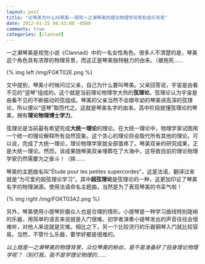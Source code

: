 ```yaml
---
layout: post
title: "论琴美为什么叫琴美——探究一之濑琴美的理论物理学背景和音乐背景"
date: 2012-01-25 08:43:00 -0500
comments: true
categories: [clannad]
---
```

一之濑琴美是视觉小说《Clannad》中的一名女性角色。很多人不清楚的是，琴美这个角色具有浓厚的物理背景，而这正是琴美独特魅力的由来。（被拖死……

{% img left /img/FGKT02E.png %}

文中提到，琴美小时候问过父亲，自己为什么要叫琴美。父亲回答说，宇宙是由看不见的“竖琴”组成的。这个就是当前理论物理学大热的**弦理论**。弦理论认为宇宙是由看不见的不断振动的弦组成。琴美的父亲当然不会跟年幼的琴美讲高深的弦理论，所以便以“竖琴”取而代之。这就是琴美名字的由来。高中阶段就懂弦理论的琴美，拥有**理论物理博士学力**。

弦理论是当前最有希望完成**大统一理论**的理论。在大统一理论中，物理学家试图用一个统一的理论解释所有自然现象。这个贪心的理论将会取代所有其他的理论。可以说，完成了大统一理论，理论物理学家就全部蛋疼了。琴美双亲的研究成果，正是大统一理论。然而，该成果随琴美双亲埋葬在了大海中，这导致目前的理论物理学家仍然需要为之奋斗！（摔……

琴美的主题曲名叫“Étude pour les petites supercordes”，这是法语，翻译过来就是“为可爱的超弦理论学习”。其中**超弦理论**是弦理论的一种，这更加印证了琴美名字的物理渊源。使用法语命名主题曲，当然是为了表现琴美的书呆气啦！

{% img right /img/FGKT03A2.png %}

另外，琴美使用小提琴折磨众人也是合理的情形。小提琴是一种学习曲线特别陡峭的乐器，用简单的语言来说就是入门很难。初学者演奏小提琴发出的声音往往会很难听，对他人来说就是灾难。相比之下，另一个比较流行的乐器钢琴入门就比较容易。当然，不管什么乐器，要学好都是很难的。

*以上就是一之濑琴美的物理背景，众位琴美的粉丝，是不是准备好了投身理论物理学呢？（别打我，我不是学理论物理的……*
